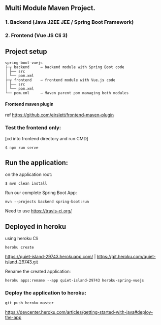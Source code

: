 
## Multi Module Maven Project.

### 1. Backend (Java J2EE JEE / Spring Boot Framework)
### 2. Frontend (Vue JS Cli 3)

## Project setup

```
spring-boot-vuejs
├─┬ backend     → backend module with Spring Boot code
│ ├── src
│ └── pom.xml
├─┬ frontend    → frontend module with Vue.js code
│ ├── src
│ └── pom.xml
└── pom.xml     → Maven parent pom managing both modules
```


#### Frontend maven plugin 
ref https://github.com/eirslett/frontend-maven-plugin
### Test the frontend only:
[cd into frontend directory and run CMD]
```
$ npm run serve
```

## Run the application:
on the application root:
```
$ mvn clean install
```

Run our complete Spring Boot App:
```
mvn --projects backend spring-boot:run
```
Need to use 
https://travis-ci.org/

## Deployed in heroku
using heroku Cli
```
heroku create
```

https://quiet-island-29743.herokuapp.com/ | https://git.heroku.com/quiet-island-29743.git

Rename the created application:

```
heroku apps:rename --app quiet-island-29743 heroku-spring-vuejs
```
### Deploy the application to heroku:

```
git push heroku master
```
https://devcenter.heroku.com/articles/getting-started-with-java#deploy-the-app
